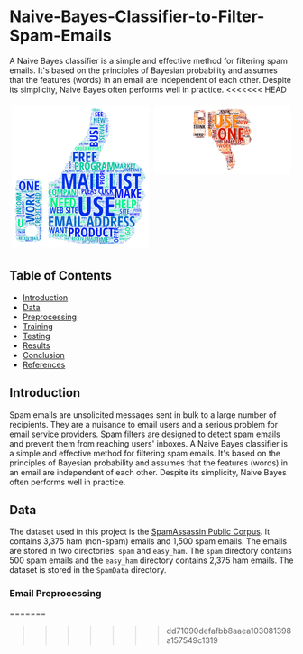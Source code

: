 # Naive-Bayes-Classifier-to-Filter-Spam-Emails
A Naive Bayes classifier is a simple and effective method for filtering spam emails. It's based on the principles of Bayesian probability and assumes that the features (words) in an email are independent of each other. Despite its simplicity, Naive Bayes often performs well in practice.
<<<<<<< HEAD

<div style="display: flex;">
  <div style="flex: 50%; padding: 5px;">
    <img src="./SpamData/assets/thumb-up.png" alt="Thumb Up" style="width: 100%;">
  </div>
  <div style="flex: 50%; padding: 5px;">
    <img src="./SpamData/assets/thumb-down.png" alt="Thumb Down" style="width: 100%;">
  </div>
</div>

## Table of Contents
- [Introduction](#introduction)
- [Data](#data)
- [Preprocessing](#preprocessing)
- [Training](#training)
- [Testing](#testing)
- [Results](#results)
- [Conclusion](#conclusion)
- [References](#references)

## Introduction
Spam emails are unsolicited messages sent in bulk to a large number of recipients. They are a nuisance to email users and a serious problem for email service providers. Spam filters are designed to detect spam emails and prevent them from reaching users' inboxes. A Naive Bayes classifier is a simple and effective method for filtering spam emails. It's based on the principles of Bayesian probability and assumes that the features (words) in an email are independent of each other. Despite its simplicity, Naive Bayes often performs well in practice.

## Data
The dataset used in this project is the [SpamAssassin Public Corpus](http://spamassassin.apache.org/old/publiccorpus/). It contains 3,375 ham (non-spam) emails and 1,500 spam emails. The emails are stored in two directories: `spam` and `easy_ham`. The `spam` directory contains 500 spam emails and the `easy_ham` directory contains 2,375 ham emails. The dataset is stored in the `SpamData` directory.

### Email Preprocessing



=======
>>>>>>> dd71090defafbb8aaea103081398a157549c1319
